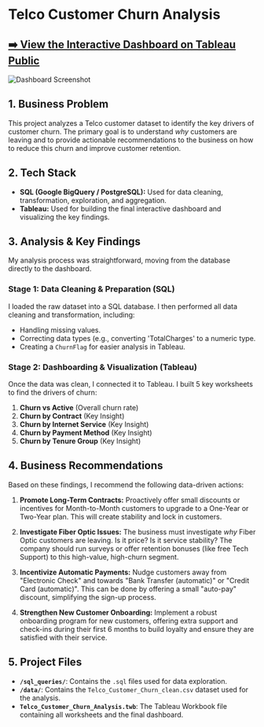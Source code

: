 # Telco Customer Churn Analysis

## [➡️ View the Interactive Dashboard on Tableau Public](https://public.tableau.com/views/Telco_Customer_Churn_Analysis_17617532658250/Dashboard1?:language=en-US&:sid=&:redirect=auth&:display_count=n&:origin=viz_share_link)

![Dashboard Screenshot](https://github.com/user-attachments/assets/926aa593-f267-49ef-8fc6-48b01974fc54)




## 1. Business Problem

This project analyzes a Telco customer dataset to identify the key drivers of customer churn. The primary goal is to understand *why* customers are leaving and to provide actionable recommendations to the business on how to reduce this churn and improve customer retention.

## 2. Tech Stack

* **SQL (Google BigQuery / PostgreSQL):** Used for data cleaning, transformation, exploration, and aggregation.
* **Tableau:** Used for building the final interactive dashboard and visualizing the key findings.

## 3. Analysis & Key Findings

My analysis process was straightforward, moving from the database directly to the dashboard.

### Stage 1: Data Cleaning & Preparation (SQL)
I loaded the raw dataset into a SQL database. I then performed all data cleaning and transformation, including:
* Handling missing values.
* Correcting data types (e.g., converting 'TotalCharges' to a numeric type.
* Creating a `ChurnFlag` for easier analysis in Tableau.

### Stage 2: Dashboarding & Visualization (Tableau)
Once the data was clean, I connected it to Tableau. I built 5 key worksheets to find the drivers of churn:
1.  **Churn vs Active** (Overall churn rate)
2.  **Churn by Contract** (Key Insight)
3.  **Churn by Internet Service** (Key Insight)
4.  **Churn by Payment Method** (Key Insight)
5.  **Churn by Tenure Group** (Key Insight)

## 4. Business Recommendations

Based on these findings, I recommend the following data-driven actions:

1.  **Promote Long-Term Contracts:** Proactively offer small discounts or incentives for Month-to-Month customers to upgrade to a One-Year or Two-Year plan. This will create stability and lock in customers.

2.  **Investigate Fiber Optic Issues:** The business must investigate *why* Fiber Optic customers are leaving. Is it price? Is it service stability? The company should run surveys or offer retention bonuses (like free Tech Support) to this high-value, high-churn segment.

3.  **Incentivize Automatic Payments:** Nudge customers away from "Electronic Check" and towards "Bank Transfer (automatic)" or "Credit Card (automatic)". This can be done by offering a small "auto-pay" discount, simplifying the sign-up process.

4.  **Strengthen New Customer Onboarding:** Implement a robust onboarding program for new customers, offering extra support and check-ins during their first 6 months to build loyalty and ensure they are satisfied with their service.

## 5. Project Files

* **`/sql_queries/`**: Contains the `.sql` files used for data exploration.
* **`/data/`**: Contains the `Telco_Customer_Churn_clean.csv` dataset used for the analysis.
* **`Telco_Customer_Churn_Analysis.twb`**: The Tableau Workbook file containing all worksheets and the final dashboard.
